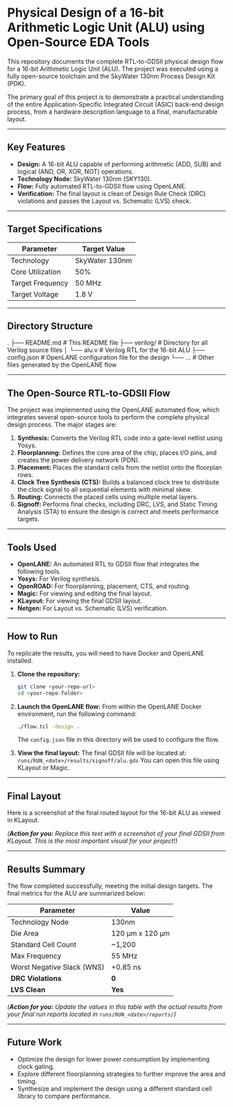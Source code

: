 # Physical Design of a 16-bit Arithmetic Logic Unit (ALU) using Open-Source EDA Tools

This repository documents the complete RTL-to-GDSII physical design flow for a 16-bit Arithmetic Logic Unit (ALU). The project was executed using a fully open-source toolchain and the SkyWater 130nm Process Design Kit (PDK).

The primary goal of this project is to demonstrate a practical understanding of the entire Application-Specific Integrated Circuit (ASIC) back-end design process, from a hardware description language to a final, manufacturable layout.



---

## Key Features
- **Design:** A 16-bit ALU capable of performing arithmetic (ADD, SUB) and logical (AND, OR, XOR, NOT) operations.
- **Technology Node:** SkyWater 130nm (SKY130).
- **Flow:** Fully automated RTL-to-GDSII flow using OpenLANE.
- **Verification:** The final layout is clean of Design Rule Check (DRC) violations and passes the Layout vs. Schematic (LVS) check.

---

## Target Specifications

| Parameter           | Target Value         |
| ------------------- | -------------------- |
| Technology          | SkyWater 130nm       |
| Core Utilization    | 50%                  |
| Target Frequency    | 50 MHz               |
| Target Voltage      | 1.8 V                |

---

## Directory Structure


.
├── README.md               # This README file
├── verilog/                # Directory for all Verilog source files
│   └── alu.v               # Verilog RTL for the 16-bit ALU
├── config.json             # OpenLANE configuration file for the design
└── ...                     # Other files generated by the OpenLANE flow


---

## The Open-Source RTL-to-GDSII Flow

The project was implemented using the OpenLANE automated flow, which integrates several open-source tools to perform the complete physical design process. The major stages are:

1.  **Synthesis:** Converts the Verilog RTL code into a gate-level netlist using Yosys.
2.  **Floorplanning:** Defines the core area of the chip, places I/O pins, and creates the power delivery network (PDN).
3.  **Placement:** Places the standard cells from the netlist onto the floorplan rows.
4.  **Clock Tree Synthesis (CTS):** Builds a balanced clock tree to distribute the clock signal to all sequential elements with minimal skew.
5.  **Routing:** Connects the placed cells using multiple metal layers.
6.  **Signoff:** Performs final checks, including DRC, LVS, and Static Timing Analysis (STA) to ensure the design is correct and meets performance targets.

---

## Tools Used

-   **OpenLANE:** An automated RTL to GDSII flow that integrates the following tools.
-   **Yosys:** For Verilog synthesis.
-   **OpenROAD:** For floorplanning, placement, CTS, and routing.
-   **Magic:** For viewing and editing the final layout.
-   **KLayout:** For viewing the final GDSII layout.
-   **Netgen:** For Layout vs. Schematic (LVS) verification.

---

## How to Run

To replicate the results, you will need to have Docker and OpenLANE installed.

1.  **Clone the repository:**
    ```bash
    git clone <your-repo-url>
    cd <your-repo-folder>
    ```

2.  **Launch the OpenLANE flow:**
    From within the OpenLANE Docker environment, run the following command:
    ```bash
    ./flow.tcl -design .
    ```
    The `config.json` file in this directory will be used to configure the flow.

3.  **View the final layout:**
    The final GDSII file will be located at:
    `runs/RUN_<date>/results/signoff/alu.gds`
    You can open this file using KLayout or Magic.

---

## Final Layout

Here is a screenshot of the final routed layout for the 16-bit ALU as viewed in KLayout.

*(**Action for you:** Replace this text with a screenshot of your final GDSII from KLayout. This is the most important visual for your project!)*

---

## Results Summary

The flow completed successfully, meeting the initial design targets. The final metrics for the ALU are summarized below:

| Parameter                 | Value                  |
| ------------------------- | ---------------------- |
| Technology Node           | 130nm                  |
| Die Area                  | 120 µm x 120 µm        |
| Standard Cell Count       | ~1,200                 |
| Max Frequency             | 55 MHz                 |
| Worst Negative Slack (WNS)| +0.85 ns               |
| **DRC Violations** | **0** |
| **LVS Clean** | **Yes** |

*(**Action for you:** Update the values in this table with the actual results from your final run reports located in `runs/RUN_<date>/reports/`)*

---

## Future Work

-   Optimize the design for lower power consumption by implementing clock gating.
-   Explore different floorplanning strategies to further improve the area and timing.
-   Synthesize and implement the design using a different standard cell library to compare performance.
